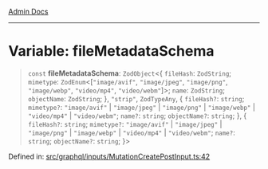 [Admin Docs](/)

***

# Variable: fileMetadataSchema

> `const` **fileMetadataSchema**: `ZodObject`\<\{ `fileHash`: `ZodString`; `mimetype`: `ZodEnum`\<\[`"image/avif"`, `"image/jpeg"`, `"image/png"`, `"image/webp"`, `"video/mp4"`, `"video/webm"`\]\>; `name`: `ZodString`; `objectName`: `ZodString`; \}, `"strip"`, `ZodTypeAny`, \{ `fileHash?`: `string`; `mimetype?`: `"image/avif"` \| `"image/jpeg"` \| `"image/png"` \| `"image/webp"` \| `"video/mp4"` \| `"video/webm"`; `name?`: `string`; `objectName?`: `string`; \}, \{ `fileHash?`: `string`; `mimetype?`: `"image/avif"` \| `"image/jpeg"` \| `"image/png"` \| `"image/webp"` \| `"video/mp4"` \| `"video/webm"`; `name?`: `string`; `objectName?`: `string`; \}\>

Defined in: [src/graphql/inputs/MutationCreatePostInput.ts:42](https://github.com/gautam-divyanshu/talawa-api/blob/441b833d91882cfef7272c118419933afe47f7b6/src/graphql/inputs/MutationCreatePostInput.ts#L42)
